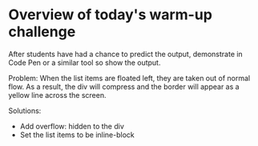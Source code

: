 # Overview of today's warm-up challenge

After students have had a chance to predict the output, demonstrate in Code Pen or a similar tool so show the output.

Problem: When the list items are floated left, they are taken out of normal flow. As a result, the div will compress and the border will appear as a yellow line across the screen.

Solutions:

- Add overflow: hidden to the div
- Set the list items to be inline-block
